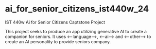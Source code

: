 # ai_for_senior_citizens_ist440w_24
IST 440w Ai for Senior Citizens Captstone Project

This project seeks to produce an app utilizing generative AI to create a companion for seniors. It uses <--language-->, <--ai--> and <--other--> to create an AI personality to provide seniors company.
